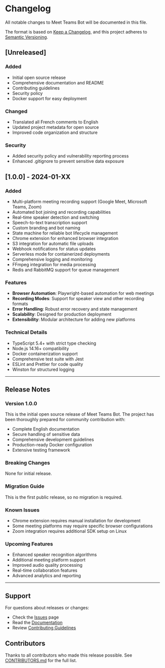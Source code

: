 # Changelog

All notable changes to Meet Teams Bot will be documented in this file.

The format is based on [Keep a Changelog](https://keepachangelog.com/en/1.0.0/),
and this project adheres to [Semantic Versioning](https://semver.org/spec/v2.0.0.html).

## [Unreleased]

### Added
- Initial open source release
- Comprehensive documentation and README
- Contributing guidelines
- Security policy
- Docker support for easy deployment

### Changed
- Translated all French comments to English
- Updated project metadata for open source
- Improved code organization and structure

### Security
- Added security policy and vulnerability reporting process
- Enhanced .gitignore to prevent sensitive data exposure

## [1.0.0] - 2024-01-XX

### Added
- Multi-platform meeting recording support (Google Meet, Microsoft Teams, Zoom)
- Automated bot joining and recording capabilities
- Real-time speaker detection and switching
- Speech-to-text transcription support
- Custom branding and bot naming
- State machine for reliable bot lifecycle management
- Chrome extension for enhanced browser integration
- S3 integration for automatic file uploads
- Webhook notifications for status updates
- Serverless mode for containerized deployments
- Comprehensive logging and monitoring
- FFmpeg integration for media processing
- Redis and RabbitMQ support for queue management

### Features
- **Browser Automation**: Playwright-based automation for web meetings
- **Recording Modes**: Support for speaker view and other recording formats
- **Error Handling**: Robust error recovery and state management
- **Scalability**: Designed for production deployment
- **Extensibility**: Modular architecture for adding new platforms

### Technical Details
- TypeScript 5.4+ with strict type checking
- Node.js 14.16+ compatibility
- Docker containerization support
- Comprehensive test suite with Jest
- ESLint and Prettier for code quality
- Winston for structured logging

---

## Release Notes

### Version 1.0.0

This is the initial open source release of Meet Teams Bot. The project has been thoroughly prepared for community contribution with:

- Complete English documentation
- Secure handling of sensitive data
- Comprehensive development guidelines
- Production-ready Docker configuration
- Extensive testing framework

### Breaking Changes

None for initial release.

### Migration Guide

This is the first public release, so no migration is required.

### Known Issues

- Chrome extension requires manual installation for development
- Some meeting platforms may require specific browser configurations
- Zoom integration requires additional SDK setup on Linux

### Upcoming Features

- Enhanced speaker recognition algorithms
- Additional meeting platform support
- Improved audio quality processing
- Real-time collaboration features
- Advanced analytics and reporting

---

## Support

For questions about releases or changes:
- Check the [Issues](https://github.com/yourusername/meet-teams-bot/issues) page
- Read the [Documentation](README.md)
- Review [Contributing Guidelines](CONTRIBUTING.md)

## Contributors

Thanks to all contributors who made this release possible. See [CONTRIBUTORS.md](CONTRIBUTORS.md) for the full list. 